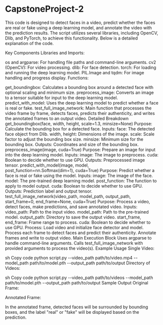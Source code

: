 # CapstoneProject-2

This code is designed to detect faces in a video, predict whether the faces are real or fake using a deep learning model, and annotate the video with the prediction results. The script utilizes several libraries, including OpenCV, Dlib, and PyTorch, to achieve this functionality. Below is a detailed explanation of the code.

Key Components
Libraries and Imports:

os and argparse: For handling file paths and command-line arguments.
cv2 (OpenCV): For video processing.
dlib: For face detection.
torch: For loading and running the deep learning model.
PIL.Image and tqdm: For image handling and progress display.
Functions:

get_boundingbox: Calculates a bounding box around a detected face with optional scaling and minimum size.
preprocess_image: Converts an image to a tensor suitable for input to the deep learning model.
predict_with_model: Uses the deep learning model to predict whether a face is real or fake.
test_full_image_network: Main function that processes the video frame by frame, detects faces, predicts their authenticity, and writes the annotated frames to an output video.
Detailed Breakdown
get_boundingbox(face, width, height, scale=1.3, minsize=None)
Purpose: Calculate the bounding box for a detected face.
Inputs:
face: The detected face object from Dlib.
width, height: Dimensions of the image.
scale: Scale factor to adjust the bounding box size.
minsize: Minimum size for the bounding box.
Outputs: Coordinates and size of the bounding box.
preprocess_image(image, cuda=True)
Purpose: Prepare an image for input into the deep learning model.
Inputs:
image: The image to preprocess.
cuda: Boolean to decide whether to use GPU.
Outputs: Preprocessed image tensor.
predict_with_model(image, model, post_function=nn.Softmax(dim=1), cuda=True)
Purpose: Predict whether a face is real or fake using the model.
Inputs:
image: The image of the face.
model: The pre-trained deep learning model.
post_function: The function to apply to model output.
cuda: Boolean to decide whether to use GPU.
Outputs: Prediction label and output tensor.
test_full_image_network(video_path, model_path, output_path, start_frame=0, end_frame=None, cuda=True)
Purpose: Process a video, detect faces, make predictions, and save annotated video.
Inputs:
video_path: Path to the input video.
model_path: Path to the pre-trained model.
output_path: Directory to save the output video.
start_frame, end_frame: Frame range to process.
cuda: Boolean to decide whether to use GPU.
Process:
Load video and initialize face detector and model.
Process each frame to detect faces and predict their authenticity.
Annotate frames and write to output video.
Main Execution Block
Uses argparse to handle command-line arguments.
Calls test_full_image_network with provided arguments to process the video(s).
Example Usage
Single Video:

sh
Copy code
python script.py --video_path path/to/video.mp4 --model_path path/to/model.pth --output_path path/to/output
Directory of Videos:

sh
Copy code
python script.py --video_path path/to/videos --model_path path/to/model.pth --output_path path/to/output
Sample Output
Original Frame:

Annotated Frame:

In the annotated frame, detected faces will be surrounded by bounding boxes, and the label "real" or "fake" will be displayed based on the prediction.

